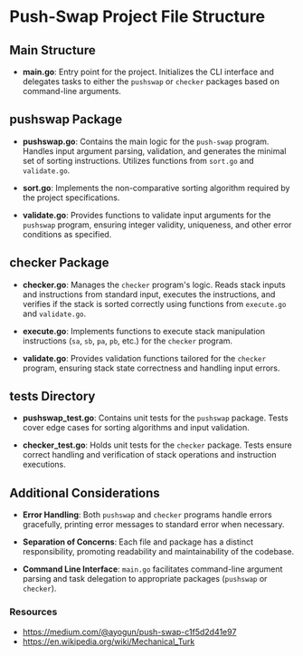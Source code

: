 # Push-Swap Project File Structure

## Main Structure

- **main.go**: Entry point for the project. Initializes the CLI interface and delegates tasks to either the `pushswap` or `checker` packages based on command-line arguments.

## pushswap Package

- **pushswap.go**: Contains the main logic for the `push-swap` program. Handles input argument parsing, validation, and generates the minimal set of sorting instructions. Utilizes functions from `sort.go` and `validate.go`.
  
- **sort.go**: Implements the non-comparative sorting algorithm required by the project specifications.
  
- **validate.go**: Provides functions to validate input arguments for the `pushswap` program, ensuring integer validity, uniqueness, and other error conditions as specified.

## checker Package

- **checker.go**: Manages the `checker` program's logic. Reads stack inputs and instructions from standard input, executes the instructions, and verifies if the stack is sorted correctly using functions from `execute.go` and `validate.go`.
  
- **execute.go**: Implements functions to execute stack manipulation instructions (`sa`, `sb`, `pa`, `pb`, etc.) for the `checker` program.
  
- **validate.go**: Provides validation functions tailored for the `checker` program, ensuring stack state correctness and handling input errors.

## tests Directory

- **pushswap_test.go**: Contains unit tests for the `pushswap` package. Tests cover edge cases for sorting algorithms and input validation.
  
- **checker_test.go**: Holds unit tests for the `checker` package. Tests ensure correct handling and verification of stack operations and instruction executions.

## Additional Considerations

- **Error Handling**: Both `pushswap` and `checker` programs handle errors gracefully, printing error messages to standard error when necessary.
  
- **Separation of Concerns**: Each file and package has a distinct responsibility, promoting readability and maintainability of the codebase.
  
- **Command Line Interface**: `main.go` facilitates command-line argument parsing and task delegation to appropriate packages (`pushswap` or `checker`).


### Resources

- https://medium.com/@ayogun/push-swap-c1f5d2d41e97
- https://en.wikipedia.org/wiki/Mechanical_Turk


